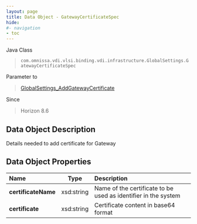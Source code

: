 ```yaml
---
layout: page
title: Data Object - GatewayCertificateSpec
hide:
#- navigation
- toc
---
```






Java Class
> `com.omnissa.vdi.vlsi.binding.vdi.infrastructure.GlobalSettings.GatewayCertificateSpec`

Parameter to
> [GlobalSettings_AddGatewayCertificate](vdi.infrastructure.GlobalSettings.md#addGatewayCertificate)

Since
> Horizon 8.6


## Data Object Description

Details needed to add certificate for Gateway

## Data Object Properties

 Name | Type | Description
:---|:---:|:---
**certificateName**|  xsd:string|  Name of the certificate to be used as identifier in the system
**certificate**|  xsd:string|  Certificate content in base64 format
 


 
